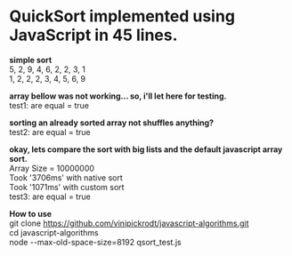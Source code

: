 # QuickSort implemented using JavaScript in 45 lines.  
  
**simple sort**  
5, 2, 9, 4, 6, 2, 2, 3, 1  
1, 2, 2, 2, 3, 4, 5, 6, 9  
  
**array bellow was not working... so, i'll let here for testing.**  
test1: are equal = true  
  
**sorting an already sorted array not shuffles anything?**  
test2: are equal = true  
  
**okay, lets compare the sort with big lists and the default javascript array sort.**  
Array Size =  10000000  
Took '3706ms' with native sort  
Took '1071ms' with custom sort  
test3: are equal = true

**How to use**  
git clone https://github.com/vinipickrodt/javascript-algorithms.git  
cd javascript-algorithms  
node --max-old-space-size=8192 qsort_test.js  